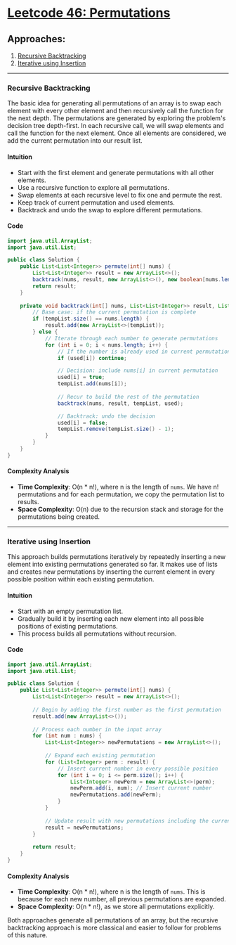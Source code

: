 # [Leetcode 46: Permutations](https://leetcode.com/problems/permutations/)

## Approaches:
1. [Recursive Backtracking](#recursive-backtracking)
2. [Iterative using Insertion](#iterative-using-insertion)

---

### Recursive Backtracking

The basic idea for generating all permutations of an array is to swap each element with every other element and then recursively call the function for the next depth. The permutations are generated by exploring the problem's decision tree depth-first. In each recursive call, we will swap elements and call the function for the next element. Once all elements are considered, we add the current permutation into our result list.

#### Intuition
- Start with the first element and generate permutations with all other elements.
- Use a recursive function to explore all permutations.
- Swap elements at each recursive level to fix one and permute the rest.
- Keep track of current permutation and used elements.
- Backtrack and undo the swap to explore different permutations.

#### Code
```java
import java.util.ArrayList;
import java.util.List;

public class Solution {
    public List<List<Integer>> permute(int[] nums) {
        List<List<Integer>> result = new ArrayList<>();
        backtrack(nums, result, new ArrayList<>(), new boolean[nums.length]);
        return result;
    }
    
    private void backtrack(int[] nums, List<List<Integer>> result, List<Integer> tempList, boolean[] used) {
        // Base case: if the current permutation is complete
        if (tempList.size() == nums.length) {
            result.add(new ArrayList<>(tempList));
        } else {
            // Iterate through each number to generate permutations
            for (int i = 0; i < nums.length; i++) {
                // If the number is already used in current permutation, skip it
                if (used[i]) continue;

                // Decision: include nums[i] in current permutation
                used[i] = true;
                tempList.add(nums[i]);
                
                // Recur to build the rest of the permutation
                backtrack(nums, result, tempList, used);

                // Backtrack: undo the decision
                used[i] = false;
                tempList.remove(tempList.size() - 1);
            }
        }
    }
}
```
#### Complexity Analysis
- **Time Complexity**: O(n * n!), where n is the length of `nums`. We have n! permutations and for each permutation, we copy the permutation list to results.
- **Space Complexity**: O(n) due to the recursion stack and storage for the permutations being created.

---

### Iterative using Insertion

This approach builds permutations iteratively by repeatedly inserting a new element into existing permutations generated so far. It makes use of lists and creates new permutations by inserting the current element in every possible position within each existing permutation.

#### Intuition
- Start with an empty permutation list.
- Gradually build it by inserting each new element into all possible positions of existing permutations.
- This process builds all permutations without recursion.

#### Code
```java
import java.util.ArrayList;
import java.util.List;

public class Solution {
    public List<List<Integer>> permute(int[] nums) {
        List<List<Integer>> result = new ArrayList<>();
        
        // Begin by adding the first number as the first permutation
        result.add(new ArrayList<>());
        
        // Process each number in the input array
        for (int num : nums) {
            List<List<Integer>> newPermutations = new ArrayList<>();
            
            // Expand each existing permutation
            for (List<Integer> perm : result) {
                // Insert current number in every possible position
                for (int i = 0; i <= perm.size(); i++) {
                    List<Integer> newPerm = new ArrayList<>(perm);
                    newPerm.add(i, num); // Insert current number
                    newPermutations.add(newPerm);
                }
            }
            
            // Update result with new permutations including the current number
            result = newPermutations;
        }
        
        return result;
    }
}
```
#### Complexity Analysis
- **Time Complexity**: O(n * n!), where n is the length of `nums`. This is because for each new number, all previous permutations are expanded.
- **Space Complexity**: O(n * n!), as we store all permutations explicitly.

Both approaches generate all permutations of an array, but the recursive backtracking approach is more classical and easier to follow for problems of this nature.

